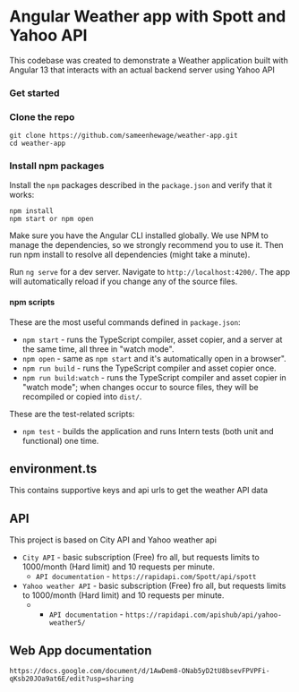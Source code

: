 # Angular Weather app with Spott and Yahoo API
This codebase was created to demonstrate a  Weather application built with Angular 13 that interacts with an actual backend server using Yahoo API

### Get started

### Clone the repo

```shell
git clone https://github.com/sameenhewage/weather-app.git
cd weather-app
```

### Install npm packages

Install the `npm` packages described in the `package.json` and verify that it works:

```shell
npm install
npm start or npm open
```

Make sure you have the Angular CLI installed globally. We use NPM to manage the dependencies, so we strongly recommend you to use it. Then run npm install to resolve all dependencies (might take a minute).

Run `ng serve` for a dev server. Navigate to `http://localhost:4200/`. The app will automatically reload if you change any of the source files.

#### npm scripts

These are the most useful commands defined in `package.json`:

* `npm start` - runs the TypeScript compiler, asset copier, and a server at the same time, all three in "watch mode".
* `npm open` - same as `npm start` and it's automatically open in a browser".
* `npm run build` - runs the TypeScript compiler and asset copier once.
* `npm run build:watch` - runs the TypeScript compiler and asset copier in "watch mode"; when changes occur to source files, they will be recompiled or copied into `dist/`.

These are the test-related scripts:

* `npm test` - builds the application and runs Intern tests (both unit and functional) one time.

## environment.ts

This contains supportive keys and api urls to get the weather API data

## API

This project is based on City API and Yahoo weather api

* `City API` - basic subscription (Free) fro all, but requests limits to 1000/month (Hard limit) and 10 requests per minute.
    * `API documentation` - `https://rapidapi.com/Spott/api/spott`
* `Yahoo weather API` - basic subscription (Free) fro all, but requests limits to 1000/month (Hard limit) and 10 requests per minute.
    * * `API documentation` - `https://rapidapi.com/apishub/api/yahoo-weather5/`


## Web App documentation
`https://docs.google.com/document/d/1AwDem8-ONab5yD2tU8bsevFPVPFi-qKsb20JOa9at6E/edit?usp=sharing`
